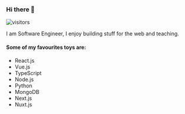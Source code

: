 ### Hi there 👋

![visitors](https://visitor-badge.glitch.me/badge?page_id=mannuelf)

I am Software Engineer, I enjoy building stuff for the web and teaching. 

#### Some of my favourites toys are:

- React.js
- Vue.js
- TypeScript
- Node.js
- Python
- MongoDB
- Next.js
- Nuxt.js

<!--
**mannuelf/mannuelf** is a ✨ _special_ ✨ repository because its `README.md` (this file) appears on your GitHub profile.

Here are some ideas to get you started:

- 🔭 I’m currently working on ...
- 🌱 I’m currently learning ...
- 👯 I’m looking to collaborate on ...
- 🤔 I’m looking for help with ...
- 💬 Ask me about ...
- 📫 How to reach me: ...
- 😄 Pronouns: ...
- ⚡ Fun fact: ...
-->
